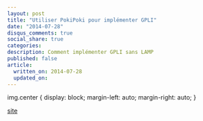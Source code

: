 ```yaml
---
layout: post
title: "Utiliser PokiPoki pour implémenter GPLI"
date: "2014-07-28"
disqus_comments: true
social_share: true
categories:
description: Comment implémenter GPLI sans LAMP
published: false
article:
  written_on: 2014-07-28
  updated_on:
---
```



img.center { display: block; margin-left: auto; margin-right: auto; }

[site][01]


[01]: http://projet.idleman.fr/pokipoki/  "Accéder au site"
